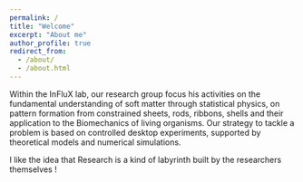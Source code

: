 ```yaml
---
permalink: /
title: "Welcome"
excerpt: "About me"
author_profile: true
redirect_from: 
  - /about/
  - /about.html
---
```


Within the InFluX lab, our research group focus his activities on the fundamental understanding of soft matter through statistical physics, on pattern formation from constrained sheets, rods, ribbons, shells and their application to the Biomechanics of living organisms. Our strategy to tackle a problem is based on controlled desktop experiments, supported by theoretical models and numerical simulations.

I like the idea that Research is a kind of labyrinth built by the researchers themselves !


